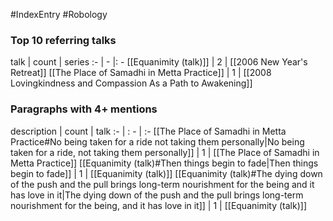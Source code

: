 #IndexEntry #Robology

### Top 10 referring talks
talk | count | series
:- | - |: -
[[Equanimity (talk)]] | 2 | [[2006 New Year's Retreat]]
[[The Place of Samadhi in Metta Practice]] | 1 | [[2008 Lovingkindness and Compassion As a Path to Awakening]]

### Paragraphs with 4+ mentions
description | count | talk
:- | : - | :-
[[The Place of Samadhi in Metta Practice#No being taken for a ride not taking them personally\|No being taken for a ride, not taking them personally]] | 1 | [[The Place of Samadhi in Metta Practice]]
[[Equanimity (talk)#Then things begin to fade\|Then things begin to fade]] | 1 | [[Equanimity (talk)]]
[[Equanimity (talk)#The dying down of the push and the pull brings long-term nourishment for the being and it has love in it\|The dying down of the push and the pull brings long-term nourishment for the being, and it has love in it]] | 1 | [[Equanimity (talk)]]

